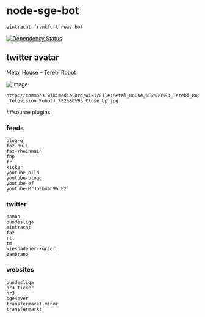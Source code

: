 node-sge-bot
=========

``eintracht frankfurt news bot``

[![Dependency Status](https://david-dm.org/solygen/node-sge-bot.svg?style=flat)](https://david-dm.org/solygen/node-sge-bot)

## twitter avatar
Metal House – Terebi Robot

![image](http://upload.wikimedia.org/wikipedia/commons/thumb/b/b5/Metal_House_%E2%80%93_Terebi_Robot_%28%E3%83%86%E3%83%AC%E3%83%93_%E3%83%AD%E3%83%9C%E3%83%83%E3%83%88-_Television_Robot%29_%E2%80%93_Close_Up.jpg/90px-Metal_House_%E2%80%93_Terebi_Robot_%28%E3%83%86%E3%83%AC%E3%83%93_%E3%83%AD%E3%83%9C%E3%83%83%E3%83%88-_Television_Robot%29_%E2%80%93_Close_Up.jpg)

```
http://commons.wikimedia.org/wiki/File:Metal_House_%E2%80%93_Terebi_Robot_(%E3%83%86%E3%83%AC%E3%83%93_%E3%83%AD%E3%83%9C%E3%83%83%E3%83%88-_Television_Robot)_%E2%80%93_Close_Up.jpg
```




##source plugins

### feeds
```
blog-gfaz-bulifaz-rheinmainfnpfrkickeryoutube-bildyoutube-bloggyoutube-efyoutube-MrJoshuah96LP2
```
### twitter
```
bambabundesligaeintrachtfazrtltmwiesbadener-kurierzambrano
```

### websites
```
bundesligahr3-tickerhr3sge4evertransfermarkt-minortransfermarkt
```

